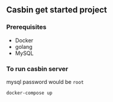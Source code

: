 ## Casbin get started project

### Prerequisites
- Docker
- golang
- MySQL

### To run casbin server 

mysql password would be `root`
```bash
docker-compose up
```